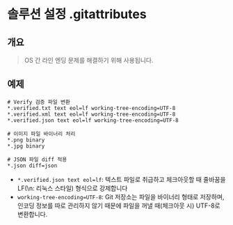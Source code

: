# 솔루션 설정 .gitattributes

## 개요
> OS 간 라인 엔딩 문제를 해결하기 위해 사용됩니다.

## 예제
```
# Verify 검증 파일 변환
*.verified.txt text eol=lf working-tree-encoding=UTF-8
*.verified.xml text eol=lf working-tree-encoding=UTF-8
*.verified.json text eol=lf working-tree-encoding=UTF-8

# 이미지 파일 바이너리 처리
*.png binary
*.jpg binary

# JSON 파일 diff 적용
*.json diff=json
```

- `*.verified.json text eol=lf`: 텍스트 파일로 취급하고 체크아웃할 때 줄바꿈을 LF(\n: 리눅스 스타일) 형식으로 강제합니다
- `working-tree-encoding=UTF-8`: Git 저장소는 파일을 바이너리 형태로 저장하며, 인코딩 정보를 따로 관리하지 않기 때문에 파일을 꺼낼 때(체크아웃 시) UTF-8로 변환합니다.